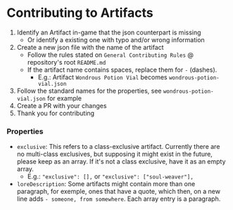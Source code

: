 # Contributing to Artifacts

1. Identify an Artifact in-game that the json counterpart is missing
    - Or identify a existing one with typo and/or wrong information
2. Create a new json file with the name of the artifact
    - Follow the rules stated on `General Contributing Rules` @ repository's root `README.md`
    - If the artifact name contains spaces, replace them for `-` (dashes).
        - E.g.: Artifact `Wondrous Potion Vial` becomes `wondrous-potion-vial.json`
3. Follow the standard names for the properties, see `wondrous-potion-vial.json` for example
4. Create a PR with your changes
5. Thank you for contributing

### Properties

-   `exclusive`: This refers to a class-exclusive artifact. Currently there are no multi-class exclusives, but supposing it might exist in the future, please keep as an array. If it's not a class exclusive, have it as an empty array.
    -   E.g.: `"exclusive": [],` or `"exclusive": ["soul-weaver"],`
-   `loreDescription`: Some artifacts might contain more than one paragraph, for exemple, ones that have a quote, which then, on a new line adds `- someone, from somewhere`. Each array entry is a paragraph.
